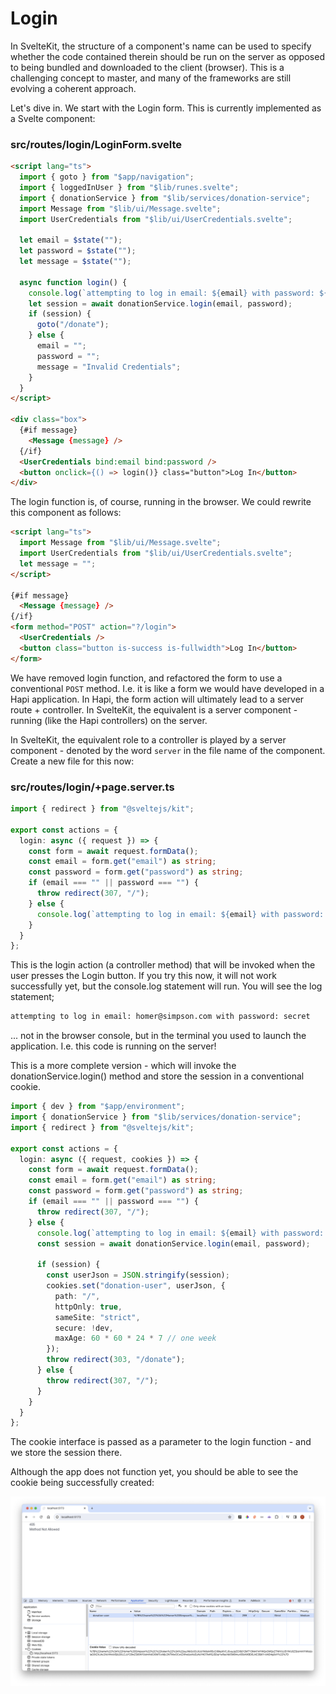 # Login

In SvelteKit, the structure of a component's name can be used to specify whether the code contained therein should be run on the server as opposed to being bundled and downloaded to the client (browser). This is a challenging concept to master, and many of the frameworks are still evolving a coherent approach.

Let's dive in. We start with the Login form. This is currently implemented as a Svelte component:

### src/routes/login/LoginForm.svelte

~~~html
<script lang="ts">
  import { goto } from "$app/navigation";
  import { loggedInUser } from "$lib/runes.svelte";
  import { donationService } from "$lib/services/donation-service";
  import Message from "$lib/ui/Message.svelte";
  import UserCredentials from "$lib/ui/UserCredentials.svelte";

  let email = $state("");
  let password = $state("");
  let message = $state("");

  async function login() {
    console.log(`attempting to log in email: ${email} with password: ${password}`);
    let session = await donationService.login(email, password);
    if (session) {
      goto("/donate");
    } else {
      email = "";
      password = "";
      message = "Invalid Credentials";
    }
  }
</script>

<div class="box">
  {#if message}
    <Message {message} />
  {/if}
  <UserCredentials bind:email bind:password />
  <button onclick={() => login()} class="button">Log In</button>
</div>
~~~

The login function is, of course, running in the browser. We could rewrite this component as follows:

~~~html
<script lang="ts">
  import Message from "$lib/ui/Message.svelte";
  import UserCredentials from "$lib/ui/UserCredentials.svelte";
  let message = "";
</script>

{#if message}
  <Message {message} />
{/if}
<form method="POST" action="?/login">
  <UserCredentials />
  <button class="button is-success is-fullwidth">Log In</button>
</form>
~~~

We have removed login function, and refactored the form to use a conventional `POST` method. I.e. it is like a form we would have developed in a Hapi application. In Hapi, the form action will ultimately lead to a server route + controller. In SvelteKit, the equivalent is a server component - running (like the Hapi controllers) on the server.

In SvelteKit, the equivalent role to a controller is played by a server component - denoted by the word `server` in the file name of the component. Create a new file for this now:

### src/routes/login/+page.server.ts

~~~typescript
import { redirect } from "@sveltejs/kit";

export const actions = {
  login: async ({ request }) => {
    const form = await request.formData();
    const email = form.get("email") as string;
    const password = form.get("password") as string;
    if (email === "" || password === "") {
      throw redirect(307, "/");
    } else {
      console.log(`attempting to log in email: ${email} with password: ${password}`);
    }
  }
};
~~~

This is the login action (a controller method) that will be invoked when the user presses the Login button. If you try this now, it will not work successfully yet, but the console.log statement will run. You will see the log statement;

~~~bash
attempting to log in email: homer@simpson.com with password: secret
~~~

... not in the browser console, but in the terminal you used to launch the application. I.e. this code is running on the server!

This is a more complete version - which will invoke the donationService.login() method and store the session in a conventional cookie.

~~~typescript
import { dev } from "$app/environment";
import { donationService } from "$lib/services/donation-service";
import { redirect } from "@sveltejs/kit";

export const actions = {
  login: async ({ request, cookies }) => {
    const form = await request.formData();
    const email = form.get("email") as string;
    const password = form.get("password") as string;
    if (email === "" || password === "") {
      throw redirect(307, "/");
    } else {
      console.log(`attempting to log in email: ${email} with password: ${password}`);
      const session = await donationService.login(email, password);

      if (session) {
        const userJson = JSON.stringify(session);
        cookies.set("donation-user", userJson, {
          path: "/",
          httpOnly: true,
          sameSite: "strict",
          secure: !dev,
          maxAge: 60 * 60 * 24 * 7 // one week
        });
        throw redirect(303, "/donate");
      } else {
        throw redirect(307, "/");
      }
    }
  }
};
~~~

The cookie interface is passed as a parameter to the login function - and we store the session there.

Although the app does not function yet, you should be able to see the cookie being successfully created:

![](img/01.png)
